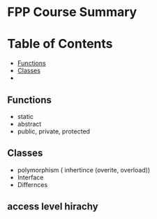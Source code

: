 # FPP Course Summary

Table of Contents
================= 

- [Functions](#Functions) 
- [Classes](#Classes) 
- []()


## Functions
- static
- abstract
- public, private, protected

## Classes
- polymorphism ( inhertince (overite, overload)) 
- Interface
- Differnces

## access level hirachy
